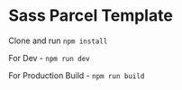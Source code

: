 # Sass Parcel Template

Clone and run `npm install`

For Dev - `npm run dev`

For Production Build - `npm run build`
